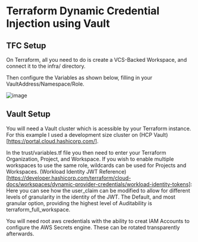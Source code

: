# Terraform Dynamic Credential Injection using Vault

## TFC Setup

On Terraform, all you need to do is create a VCS-Backed Workspace, and connect it to the infra/ directory. 

Then configure the Variables as shown below, filling in your VaultAddress/Namespace/Role. 

![image](https://user-images.githubusercontent.com/8341286/233312425-6b0d4337-f7b7-438b-9549-daa52394b627.png)

## Vault Setup
You will need a Vault cluster which is acessible by your Terraform instance. For this example I used a development size cluster on (HCP Vault)[https://portal.cloud.hashicorp.com/].

In the trust/variables.tf file you then need to enter your Terraform Organization, Project, and Workspace. If you wish to enable multiple workspaces to use the same role, wildcards can be used for Projects and Workspaces. 
(Workload Identity JWT Reference)[https://developer.hashicorp.com/terraform/cloud-docs/workspaces/dynamic-provider-credentials/workload-identity-tokens]: Here you can see how the user_claim can be modified to allow for different levels of granularity in the identity of the JWT. The Default, and most granular option, providing the highest level of Auditability is terraform_full_workspace.

You will need root aws credentials with the ability to creat IAM Accounts to configure the AWS Secrets engine. These can be rotated transparently afterwards.